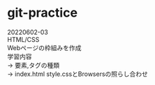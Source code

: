 # git-practice

20220602-03<br>
HTML/CSS <br>
Webページの枠組みを作成<br>
学習内容<br>
→ 要素,タグの種類<br>
→ index.html style.cssとBrowsersの照らし合わせ
